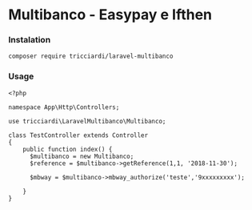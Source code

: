 # Multibanco - Easypay e Ifthen

### Instalation
```
composer require tricciardi/laravel-multibanco
```
### Usage
```
<?php

namespace App\Http\Controllers;

use tricciardi\LaravelMultibanco\Multibanco;

class TestController extends Controller
{
    public function index() {
      $multibanco = new Multibanco;
      $reference = $multibanco->getReference(1,1, '2018-11-30');

      $mbway = $multibanco->mbway_authorize('teste','9xxxxxxxxx');

    }
}
```
